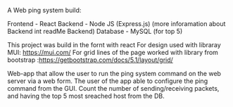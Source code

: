A Web ping system build:

Frontend - React
Backend - Node JS (Express.js) (more inforamation about Backend int readMe Backend)
Database - MySQL (for top 5)

This project was build in the fornt  with react 
For design used with libraray MUI: https://mui.com/
For grid lines of the page worked with library from bootstrap :https://getbootstrap.com/docs/5.1/layout/grid/


Web-app that allow the user to run the ping system command on the web server
via a web form. The user of the app able to configure the ping command from the GUI.
Count the number of sending/receiving packets, and having the top 5 most sreached host from the DB.
